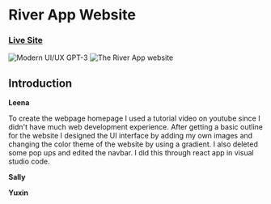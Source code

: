 # River App Website
### [Live Site](https://gpt3-jsm.com/)

![Modern UI/UX GPT-3](https://i.ibb.co/TR5LW9z/we.png)
![The River App website](https://github.com/[leeabd123]/[River-App]/blob/[branch]/websitehomepage.png?raw=true)

## Introduction

**Leena**

To create the webpage homepage I used a tutorial video on youtube since I didn't have much web development experience. After getting a basic outline for the website I designed the UI interface by adding my own images and changing the color theme of the website by using a gradient. I also deleted some pop ups and edited the navbar. I did this through react app in visual studio code.

**Sally**

**Yuxin**
